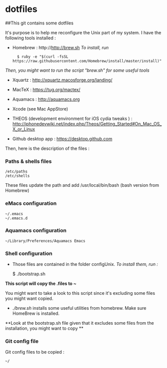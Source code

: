 # dotfiles


##This git contains some dotfiles

It's purpose is to help me reconfigure the Unix part of my system.
I have the following tools installed :

- Homebrew : http://http://brew.sh
*To install, run*

		$ ruby -e "$(curl -fsSL https://raw.githubusercontent.com/Homebrew/install/master/install)"

*Then, you might want to run the script "brew.sh" for some useful tools*

- Xquartz : http://xquartz.macosforge.org/landing/

- MacTeX : https://tug.org/mactex/

- Aquamacs : http://aquamacs.org

- Xcode (see Mac AppStore)

- THEOS (development environment for iOS cydia tweaks ) : http://iphonedevwiki.net/index.php/Theos/Getting_Started#On_Mac_OS_X_or_Linux

- Github desktop app : https://desktop.github.com

Then, here is the description of the files :

### Paths & shells files

	/etc/paths
	/etc/shells

These files update the path and add /usr/local/bin/bash (bash version from Homebrew)

### eMacs configuration

	~/.emacs
	~/.emacs.d

### Aquamacs configuration

	~/Library/Preferences/Aquamacs Emacs

### Shell configuration

- Those files are contained in the folder configUnix.
*To install them, run :*

	$ ./bootstrap.sh

**This script will copy the .files to ~**

You might want to take a look to this script since it's excluding some files you might want copied.

- *./brew.sh* installs some useful utilities from homebrew. Make sure HomeBrew is installed.

**Look at the bootstrap.sh file given that it excludes some files from the installation, you might want to copy **

### Git config file

Git config files to be copied :

	~/

